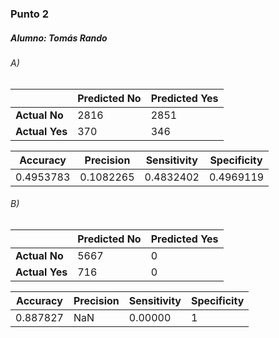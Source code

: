 ### Punto 2
##### Alumno: Tomás Rando

###### A)
  |     | Predicted No | Predicted Yes |
  |-----|----------| ------------------|
  | **Actual No**   |   2816       | 2851 |
  | **Actual Yes**   |   370     | 346 |

  | Accuracy | Precision | Sensitivity | Specificity |
  |----------| -------- | --------- | ------
  | 0.4953783 | 0.1082265 |  0.4832402 | 0.4969119 |

###### B)
  |     | Predicted No | Predicted Yes |
  |-----|----------| ------------------|
  | **Actual No**   |   5667       | 0 |
  | **Actual Yes**   |   716      | 0 |

  | Accuracy | Precision | Sensitivity | Specificity |
  |----------| -------- | --------- | ------
  | 0.887827 | NaN | 0.00000 | 1 |

  